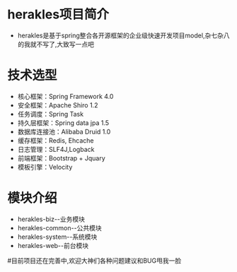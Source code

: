 # herakles项目简介
- herakles是基于spring整合各开源框架的企业级快速开发项目model,杂七杂八的我就不写了,大致写一点吧
 

# 技术选型
- 核心框架：Spring Framework 4.0
- 安全框架：Apache Shiro 1.2
- 任务调度：Spring Task
- 持久层框架：Spring data jpa 1.5
- 数据库连接池：Alibaba Druid 1.0
- 缓存框架：Redis, Ehcache
- 日志管理：SLF4J,Logback
- 前端框架：Bootstrap + Jquary
- 模板引擎：Velocity


# 模块介绍
- herakles-biz--业务模块
- herakles-common--公共模块
- herakles-system--系统模块
- herakles-web--前台模块




#目前项目还在完善中,欢迎大神们各种问题建议和BUG甩我一脸
